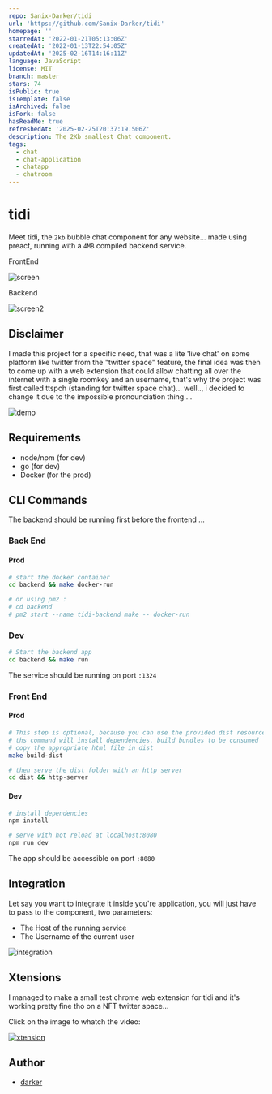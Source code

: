 ```yaml
---
repo: Sanix-Darker/tidi
url: 'https://github.com/Sanix-Darker/tidi'
homepage: ''
starredAt: '2022-01-21T05:13:06Z'
createdAt: '2022-01-13T22:54:05Z'
updatedAt: '2025-02-16T14:16:11Z'
language: JavaScript
license: MIT
branch: master
stars: 74
isPublic: true
isTemplate: false
isArchived: false
isFork: false
hasReadMe: true
refreshedAt: '2025-02-25T20:37:19.506Z'
description: The 2Kb smallest Chat component.
tags:
  - chat
  - chat-application
  - chatapp
  - chatroom
---
```


# tidi

Meet tidi, the `2kb` bubble chat component for any website... made using preact, running with a `4MB` compiled backend service.

FrontEnd

![screen](./readme-resources/size.png)

Backend

![screen2](./readme-resources/size2.png)

## Disclaimer

I made this project for a specific need, that was a lite 'live chat' on some platform like twitter from the "twitter space" feature, the final idea was then to come up with a web extension that could allow chatting all over the internet with a single roomkey and an username, that's why the project was first called ttspch (standing for twitter space chat)... well.., i decided to change it due to the impossible pronounciation thing....

![demo](./readme-resources/demo.png)

## Requirements

- node/npm (for dev)
- go (for dev)
- Docker (for the prod)

## CLI Commands

The backend should be running first before the frontend ...

### Back End

#### Prod

```bash
# start the docker container
cd backend && make docker-run

# or using pm2 :
# cd backend
# pm2 start --name tidi-backend make -- docker-run
```

### Dev

```bash
# Start the backend app
cd backend && make run
```

The service should be running on port `:1324`

### Front End

#### Prod

```bash
# This step is optional, because you can use the provided dist resource,
# ths command will install dependencies, build bundles to be consumed
# copy the appropriate html file in dist
make build-dist

# then serve the dist folder with an http server
cd dist && http-server
```

#### Dev

``` bash
# install dependencies
npm install

# serve with hot reload at localhost:8080
npm run dev
```

The app should be accessible on port `:8080`


## Integration

Let say you want to integrate it inside you're application, you will just have to pass to the component, two parameters:
- The Host of the running service
- The Username of the current user

![integration](./readme-resources/integration.png)


## Xtensions

I managed to make a small test chrome web extension for tidi and it's working pretty fine tho on a NFT twitter space...

Click on the image to whatch the video:

[![xtension](./readme-resources/xtension.png)](https://youtu.be/sSj8BVSP7P4)

## Author

- [darker](https://github.com/sanix-darker)

